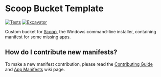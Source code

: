 # Scoop Bucket Template

[![Tests](https://github.com/cN3rd/scoop-bucket/actions/workflows/ci.yml/badge.svg)](https://github.com/cN3rd/scoop-bucket/actions/workflows/ci.yml) [![Excavator](https://github.com/cN3rd/scoop-bucket/actions/workflows/excavator.yml/badge.svg)](https://github.com/cN3rd/scoop-bucket/actions/workflows/excavator.yml)

Custom bucket for [Scoop](https://scoop.sh), the Windows command-line installer, containing manifest for some missing apps.

## How do I contribute new manifests?

To make a new manifest contribution, please read the [Contributing
Guide](https://github.com/ScoopInstaller/.github/blob/main/.github/CONTRIBUTING.md)
and [App Manifests](https://github.com/ScoopInstaller/Scoop/wiki/App-Manifests)
wiki page.

